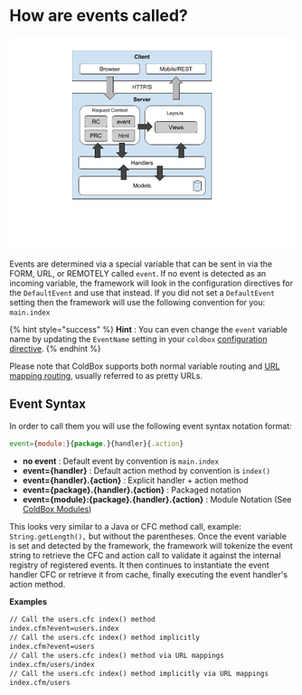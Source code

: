# How are events called?

![](../../.gitbook/assets/request-lifecycle%20%281%29%20%281%29.png)

Events are determined via a special variable that can be sent in via the FORM, URL, or REMOTELY called `event`. If no event is detected as an incoming variable, the framework will look in the configuration directives for the `DefaultEvent` and use that instead. If you did not set a `DefaultEvent` setting then the framework will use the following convention for you: `main.index`

{% hint style="success" %}
**Hint** : You can even change the `event` variable name by updating the `EventName` setting in your `coldbox` [configuration directive](../../getting-started/configuration/coldbox.cfc/configuration-directives/).
{% endhint %}

Please note that ColdBox supports both normal variable routing and [URL mapping routing](../routing/), usually referred to as pretty URLs.

## Event Syntax

In order to call them you will use the following event syntax notation format:

```javascript
event={module:}{package.}{handler}{.action}
```

* **no event** : Default event by convention is `main.index`
* **event={handler}** : Default action method by convention is `index()`
* **event={handler}.{action}** : Explicit handler + action method
* **event={package}.{handler}.{action}** : Packaged notation
* **event={module}:{package}.{handler}.{action}** : Module Notation \(See [ColdBox Modules](../../hmvc/modules/)\)

This looks very similar to a Java or CFC method call, example: `String.getLength(),` but without the parentheses. Once the event variable is set and detected by the framework, the framework will tokenize the event string to retrieve the CFC and action call to validate it against the internal registry of registered events. It then continues to instantiate the event handler CFC or retrieve it from cache, finally executing the event handler's action method.

**Examples**

```text
// Call the users.cfc index() method
index.cfm?event=users.index
// Call the users.cfc index() method implicitly
index.cfm?event=users
// Call the users.cfc index() method via URL mappings
index.cfm/users/index
// Call the users.cfc index() method implicitly via URL mappings
index.cfm/users
```

